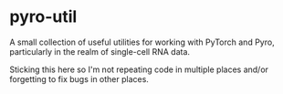 # pyro-util

A small collection of useful utilities for working with PyTorch and Pyro, particularly in the realm of single-cell RNA data.

Sticking this here so I'm not repeating code in multiple places and/or forgetting to fix bugs in other places.
